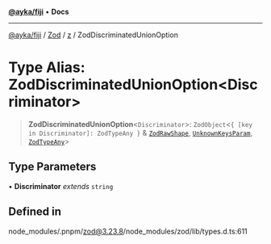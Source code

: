 [**@ayka/fiji**](../../../../../README.md) • **Docs**

***

[@ayka/fiji](../../../../../globals.md) / [Zod](../../../README.md) / [z](../README.md) / ZodDiscriminatedUnionOption

# Type Alias: ZodDiscriminatedUnionOption\<Discriminator\>

> **ZodDiscriminatedUnionOption**\<`Discriminator`\>: `ZodObject`\<`{ [key in Discriminator]: ZodTypeAny }` & [`ZodRawShape`](ZodRawShape.md), [`UnknownKeysParam`](UnknownKeysParam.md), [`ZodTypeAny`](ZodTypeAny.md)\>

## Type Parameters

• **Discriminator** *extends* `string`

## Defined in

node\_modules/.pnpm/zod@3.23.8/node\_modules/zod/lib/types.d.ts:611
